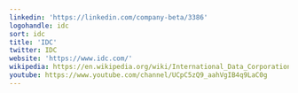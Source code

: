 ```yaml
---
linkedin: 'https://linkedin.com/company-beta/3386'
logohandle: idc
sort: idc
title: 'IDC'
twitter: IDC
website: 'https://www.idc.com/'
wikipedia: https://en.wikipedia.org/wiki/International_Data_Corporation
youtube: https://www.youtube.com/channel/UCpC5zQ9_aahVgIB4q9LaC0g
---
```

